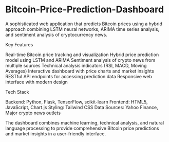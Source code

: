 # Bitcoin-Price-Prediction-Dashboard
A sophisticated web application that predicts Bitcoin prices using a hybrid approach combining LSTM neural networks, ARIMA time series analysis, and sentiment analysis of cryptocurrency news.

Key Features

Real-time Bitcoin price tracking and visualization
Hybrid price prediction model using LSTM and ARIMA
Sentiment analysis of crypto news from multiple sources
Technical analysis indicators (RSI, MACD, Moving Averages)
Interactive dashboard with price charts and market insights
RESTful API endpoints for accessing prediction data
Responsive web interface with modern design

Tech Stack

Backend: Python, Flask, TensorFlow, scikit-learn
Frontend: HTML5, JavaScript, Chart.js
Styling: Tailwind CSS
Data Sources: Yahoo Finance, Major crypto news outlets

The dashboard combines machine learning, technical analysis, and natural language processing to provide comprehensive Bitcoin price predictions and market insights in a user-friendly interface.

